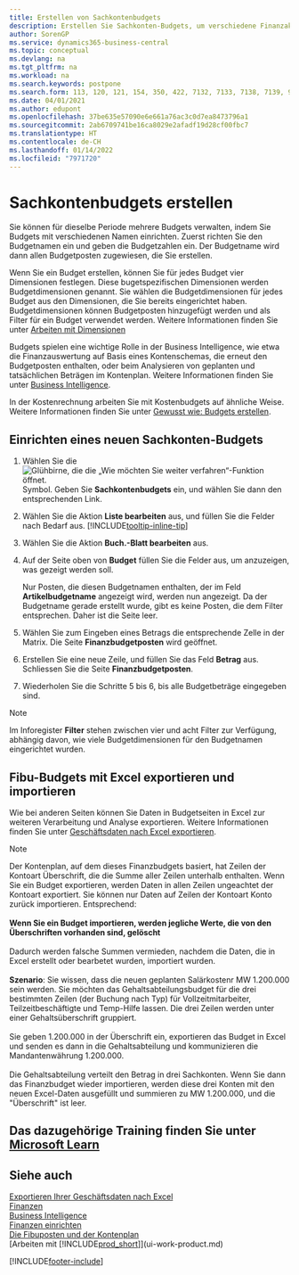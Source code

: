 ```yaml
---
title: Erstellen von Sachkontenbudgets
description: Erstellen Sie Sachkonten-Budgets, um verschiedene Finanzaktivitäten zu prognostizieren und Dimensionen zu den einzelnen Intelligence-Zwecken zuzuordnen.
author: SorenGP
ms.service: dynamics365-business-central
ms.topic: conceptual
ms.devlang: na
ms.tgt_pltfrm: na
ms.workload: na
ms.search.keywords: postpone
ms.search.form: 113, 120, 121, 154, 350, 422, 7132, 7133, 7138, 7139, 9203, 9219, 9239, 9373, 9374
ms.date: 04/01/2021
ms.author: edupont
ms.openlocfilehash: 37be635e57090e6e661a76ac3c0d7ea8473796a1
ms.sourcegitcommit: 2ab6709741be16ca8029e2afadf19d28cf00fbc7
ms.translationtype: HT
ms.contentlocale: de-CH
ms.lasthandoff: 01/14/2022
ms.locfileid: "7971720"
---
```

# <a name="create-gl-budgets"></a>Sachkontenbudgets erstellen

Sie können für dieselbe Periode mehrere Budgets verwalten, indem Sie Budgets mit verschiedenen Namen einrichten. Zuerst richten Sie den Budgetnamen ein und geben die Budgetzahlen ein. Der Budgetname wird dann allen Budgetposten zugewiesen, die Sie erstellen.  

Wenn Sie ein Budget erstellen, können Sie für jedes Budget vier Dimensionen festlegen. Diese bugetspezifischen Dimensionen werden Budgetdimensionen genannt. Sie wählen die Budgetdimensionen für jedes Budget aus den Dimensionen, die Sie bereits eingerichtet haben. Budgetdimensionen können Budgetposten hinzugefügt werden und als Filter für ein Budget verwendet werden. Weitere Informationen finden Sie unter [Arbeiten mit Dimensionen](finance-dimensions.md)

Budgets spielen eine wichtige Rolle in der Business Intelligence, wie etwa die Finanzauswertung auf Basis eines Kontenschemas, die erneut den Budgetposten enthalten, oder beim Analysieren von geplanten und tatsächlichen Beträgen im Kontenplan. Weitere Informationen finden Sie unter [Business Intelligence](bi.md).

In der Kostenrechnung arbeiten Sie mit Kostenbudgets auf ähnliche Weise. Weitere Informationen finden Sie unter [Gewusst wie: Budgets erstellen](finance-create-cost-budgets.md).  

## <a name="to-create-a-new-gl-budget"></a>Einrichten eines neuen Sachkonten-Budgets

1. Wählen Sie die ![Glühbirne, die die „Wie möchten Sie weiter verfahren“-Funktion öffnet.](media/ui-search/search_small.png "Tell Me-Funktion") Symbol. Geben Sie **Sachkontenbudgets** ein, und wählen Sie dann den entsprechenden Link.  
2. Wählen Sie die Aktion **Liste bearbeiten** aus, und füllen Sie die Felder nach Bedarf aus. [!INCLUDE[tooltip-inline-tip](includes/tooltip-inline-tip_md.md)]  
3. Wählen Sie die Aktion **Buch.-Blatt bearbeiten** aus.
4. Auf der Seite oben von **Budget** füllen Sie die Felder aus, um anzuzeigen, was gezeigt werden soll.  

    Nur Posten, die diesen Budgetnamen enthalten, der im Feld **Artikelbudgetname** angezeigt wird, werden nun angezeigt. Da der Budgetname gerade erstellt wurde, gibt es keine Posten, die dem Filter entsprechen. Daher ist die Seite leer.  
5. Wählen Sie zum Eingeben eines Betrags die entsprechende Zelle in der Matrix. Die Seite **Finanzbudgetposten** wird geöffnet.  
6. Erstellen Sie eine neue Zeile, und füllen Sie das Feld **Betrag** aus. Schliessen Sie die Seite **Finanzbudgetposten**.  
7. Wiederholen Sie die Schritte 5 bis 6, bis alle Budgetbeträge eingegeben sind.  

> [!NOTE]  
> Im Inforegister  **Filter** stehen zwischen vier und acht Filter zur Verfügung, abhängig davon, wie viele  Budgetdimensionen für den Budgetnamen eingerichtet wurden.

## <a name="exporting-and-importing-gl-budgets-with-excel"></a>Fibu-Budgets mit Excel exportieren und importieren

Wie bei anderen Seiten können Sie Daten in Budgetseiten in Excel zur weiteren Verarbeitung und Analyse exportieren. Weitere Informationen finden Sie unter [Geschäftsdaten nach Excel exportieren](about-export-data.md).

> [!NOTE]
> Der Kontenplan, auf dem dieses Finanzbudgets basiert, hat Zeilen der Kontoart Überschrift, die die Summe aller Zeilen unterhalb enthalten. Wenn Sie ein Budget  exportieren, werden Daten in allen Zeilen ungeachtet der Kontoart exportiert. Sie können nur Daten auf Zeilen der Kontoart Konto zurück importieren. Entsprechend: <br /><br /> **Wenn Sie ein Budget importieren, werden jegliche Werte, die von den Überschriften vorhanden sind, gelöscht** <br /><br /> Dadurch werden falsche Summen vermieden, nachdem die Daten, die in Excel erstellt oder bearbetet wurden, importiert wurden.<br /><br /> **Szenario**: Sie wissen, dass die neuen geplanten Salärkostenr MW 1.200.000 sein werden. Sie möchten das Gehaltsabteilungsbudget für die drei bestimmten Zeilen (der Buchung nach Typ) für Vollzeitmitarbeiter, Teilzeitbeschäftigte und Temp-Hilfe lassen. Die drei Zeilen werden unter einer Gehaltsüberschrift gruppiert.<br /><br />Sie geben 1.200.000 in der Überschrift ein, exportieren das Budget in Excel und senden es dann in die Gehaltsabteilung und kommunizieren die Mandantenwährung 1.200.000.<br /><br /> Die Gehaltsabteilung verteilt den Betrag in drei Sachkonten. Wenn Sie dann das Finanzbudget wieder importieren, werden diese drei Konten mit den neuen Excel-Daten ausgefüllt und summieren zu MW 1.200.000, und die "Überschrift" ist leer.

## <a name="see-related-training-at-microsoft-learn"></a>Das dazugehörige Training finden Sie unter [Microsoft Learn](/learn/modules/budgets-exchange-rates-dynamics-365-business-central/index)

## <a name="see-also"></a>Siehe auch

[Exportieren Ihrer Geschäftsdaten nach Excel](about-export-data.md)  
[Finanzen](finance.md)  
[Business Intelligence](bi.md)  
[Finanzen einrichten](finance-setup-finance.md)  
[Die Fibuposten und der Kontenplan](finance-general-ledger.md)  
[Arbeiten mit [!INCLUDE[prod_short](includes/prod_short.md)]](ui-work-product.md)  


[!INCLUDE[footer-include](includes/footer-banner.md)]